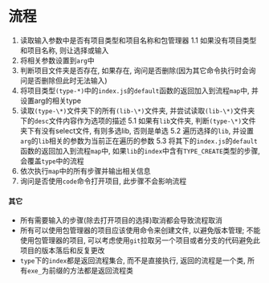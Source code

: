 # 流程

1. 读取输入参数中是否有项目类型和项目名称和包管理器
    1.1 如果没有项目类型和项目名称, 则让选择或输入
2. 将相关参数设置到`arg`中
3. 判断项目文件夹是否存在, 如果存在, 询问是否删除(因为其它命令执行时会询问是否删除但此时无法输入)
4. 将项目类型`(type-*)`中的`index.js`的`default`函数的返回加入到流程`map`中, 并设置arg的相关type
5. 读取`(type-\*)`文件夹下的所有`(lib-\*)`文件夹, 并尝试读取`(lib-\*)`文件夹下的`desc`文件内容作为选项的描述
    5.1 如果有`lib`文件夹, 判断`(type-\*)`文件夹下有没有select文件, 有则多选lib, 否则是单选
    5.2 遍历选择的`lib`, 并设置`arg`的`lib`相关的参数为当前正在遍历的参数
    5.3 将其下的`index.js`的`default`函数的返回加入到流程`map`中, 如果`lib`的`index`中含有`TYPE_CREATE`类型的步骤, 会覆盖`type`中的流程
6. 依次执行`map`中的所有步骤并输出相关信息
7. 询问是否使用`code`命令打开项目, 此步骤不会影响流程

#### 其它
- 所有需要输入的步骤(除去打开项目的选择)取消都会导致流程取消
- 所有可以使用包管理器的项目应该使用命令来创建文件, 以避免版本管理; 不能使用包管理器的项目, 可以考虑使用`git`拉取另一个项目或者分支的代码避免此项目的版本落后和反复更改
- `type`下的`index`都是返回流程集合, 而不是直接执行, 返回的流程是一个类, 所有`exe_`为前缀的方法都是返回流程类